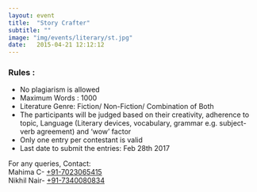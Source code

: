 ```yaml
---
layout: event
title:  "Story Crafter"
subtitle: ""
image: "img/events/literary/st.jpg"
date:   2015-04-21 12:12:12
---
```


### Rules : 
- No plagiarism is allowed
- Maximum Words : 1000
- Literature Genre: Fiction/ Non-Fiction/ Combination of Both
- The participants will be judged based on their creativity, adherence to topic, Language (Literary devices, vocabulary, grammar e.g. subject-verb agreement) and ‘wow’ factor
- Only one entry per contestant is valid
- Last date to submit the entries: Feb 28th 2017

For any queries, Contact:
<br>Mahima C- <a class="hot-link" href="tel:+917023065415">+91-7023065415</a>
<br>Nikhil Nair- <a class="hot-link" href="tel:+917340080834">+91-7340080834</a>